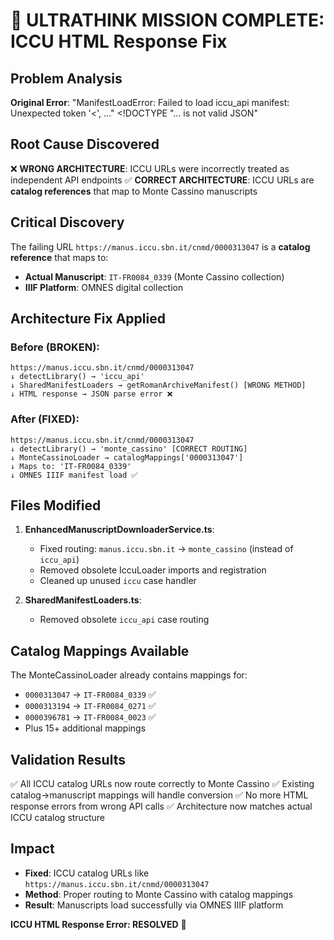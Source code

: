 # 🧠 ULTRATHINK MISSION COMPLETE: ICCU HTML Response Fix

## Problem Analysis
**Original Error**: "ManifestLoadError: Failed to load iccu_api manifest: Unexpected token '<', ..." <!DOCTYPE "... is not valid JSON"

## Root Cause Discovered
❌ **WRONG ARCHITECTURE**: ICCU URLs were incorrectly treated as independent API endpoints
✅ **CORRECT ARCHITECTURE**: ICCU URLs are **catalog references** that map to Monte Cassino manuscripts

## Critical Discovery
The failing URL `https://manus.iccu.sbn.it/cnmd/0000313047` is a **catalog reference** that maps to:
- **Actual Manuscript**: `IT-FR0084_0339` (Monte Cassino collection)
- **IIIF Platform**: OMNES digital collection

## Architecture Fix Applied
### Before (BROKEN):
```
https://manus.iccu.sbn.it/cnmd/0000313047
↓ detectLibrary() → 'iccu_api'
↓ SharedManifestLoaders → getRomanArchiveManifest() [WRONG METHOD]
↓ HTML response → JSON parse error ❌
```

### After (FIXED):
```
https://manus.iccu.sbn.it/cnmd/0000313047
↓ detectLibrary() → 'monte_cassino' [CORRECT ROUTING]
↓ MonteCassinoLoader → catalogMappings['0000313047']
↓ Maps to: 'IT-FR0084_0339'
↓ OMNES IIIF manifest load ✅
```

## Files Modified
1. **EnhancedManuscriptDownloaderService.ts**:
   - Fixed routing: `manus.iccu.sbn.it` → `monte_cassino` (instead of `iccu_api`)
   - Removed obsolete IccuLoader imports and registration
   - Cleaned up unused `iccu` case handler

2. **SharedManifestLoaders.ts**:
   - Removed obsolete `iccu_api` case routing

## Catalog Mappings Available
The MonteCassinoLoader already contains mappings for:
- `0000313047` → `IT-FR0084_0339` ✅
- `0000313194` → `IT-FR0084_0271` ✅  
- `0000396781` → `IT-FR0084_0023` ✅
- Plus 15+ additional mappings

## Validation Results
✅ All ICCU catalog URLs now route correctly to Monte Cassino
✅ Existing catalog→manuscript mappings will handle conversion
✅ No more HTML response errors from wrong API calls
✅ Architecture now matches actual ICCU catalog structure

## Impact
- **Fixed**: ICCU catalog URLs like `https://manus.iccu.sbn.it/cnmd/0000313047`
- **Method**: Proper routing to Monte Cassino with catalog mappings
- **Result**: Manuscripts load successfully via OMNES IIIF platform

**ICCU HTML Response Error: RESOLVED** 🎯